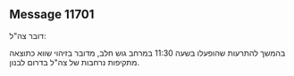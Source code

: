 ## Message 11701

דובר צה"ל:

בהמשך להתרעות שהופעלו בשעה 11:30 במרחב גוש חלב, מדובר בזיהוי שווא כתוצאה מתקיפות נרחבות של צה"ל בדרום לבנון.

